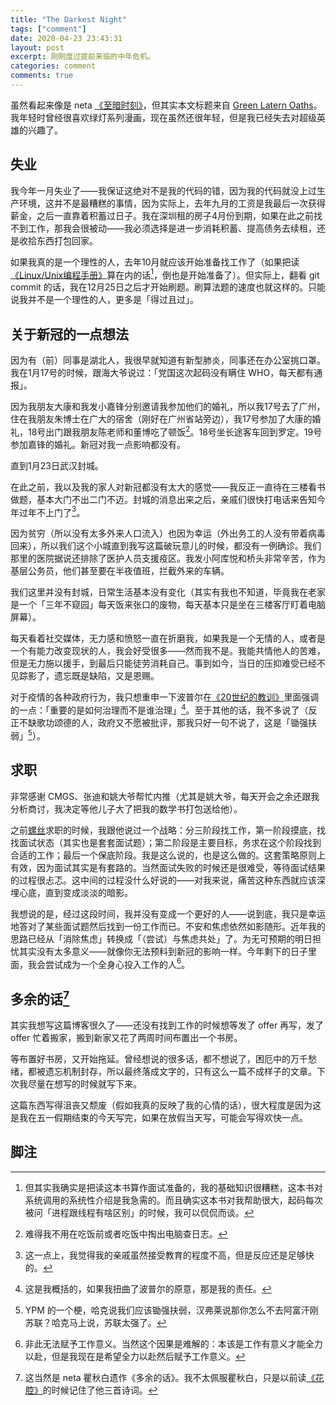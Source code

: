 ```yaml
---
title: "The Darkest Night"
tags: ["comment"]
date: 2020-04-23 23:43:31
layout: post
excerpt: 刚刚度过提前来临的中年危机。
categories: comment
comments: true
---
```


虽然看起来像是 neta [《至暗时刻》](https://movie.douban.com/subject/26761416/)，但其实本文标题来自 [Green Latern Oaths](https://greenlantern.fandom.com/wiki/Lantern_Oaths_(Disambiguation))。我年轻时曾经很喜欢绿灯系列漫画，现在虽然还很年轻，但是我已经失去对超级英雄的兴趣了。

## 失业 ##
我今年一月失业了——我保证这绝对不是我的代码的错，因为我的代码就没上过生产环境，这并不是最糟糕的事情，因为实际上，去年九月的工资是我最后一次获得薪金，之后一直靠着积蓄过日子。我在深圳租的房子4月份到期，如果在此之前找不到工作，那我会很被动——我必须选择是进一步消耗积蓄、提高债务去续租，还是收拾东西打包回家。

如果我真的是一个理性的人，去年10月就应该开始准备找工作了（如果把读[《Linux/Unix编程手册》](https://book.douban.com/subject/25809330/)算在内的话[^1]，倒也是开始准备了）。但实际上，翻看 git commit 的话，我在12月25日之后才开始刷题。刷算法题的速度也就这样的。只能说我并不是一个理性的人，更多是「得过且过」。

## 关于新冠的一点想法 ##
因为有（前）同事是湖北人，我很早就知道有新型肺炎，同事还在办公室挑口罩。我在1月17号的时候，跟海大爷说过：「党国这次起码没有瞒住 WHO，每天都有通报」。

因为我朋友大康和我发小嘉锋分别邀请我参加他们的婚礼，所以我17号去了广州，住在我朋友朱博士在广大的宿舍（刚好在广州省站旁边），我17号参加了大康的婚礼，18号出门跟我朋友陈老师和董博吃了顿饭[^2]。18号坐长途客车回到罗定。19号参加嘉锋的婚礼。新冠对我一点影响都没有。

直到1月23日武汉封城。

在此之前，我以及我的家人对新冠都没有太大的感觉——我反正一直待在三楼看书做题，基本大门不出二门不迈。封城的消息出来之后，亲戚们很快打电话来告知今年过年不上门了[^3]。

因为贫穷（所以没有太多外来人口流入）也因为幸运（外出务工的人没有带着病毒回来），所以我们这个小城直到我写这篇破玩意儿的时候，都没有一例确诊。我们那里的医院据说还排除了医护人员支援疫区。我发小阿库悦和桥头非常辛苦，作为基层公务员，他们甚至要在半夜值班，拦截外来的车辆。

我们这里并没有封城，日常生活基本没有变化（其实有我也不知道，毕竟我在老家是一个「三年不窥园」每天饭来张口的废物，每天基本只是坐在三楼客厅盯着电脑屏幕）。

每天看着社交媒体，无力感和愤怒一直在折磨我，如果我是一个无情的人，或者是一个有能力改变现状的人，我会好受很多——然而我不是。我能共情他人的苦难，但是无力施以援手，到最后只能徒劳消耗自己。事到如今，当日的压抑难受已经不见踪影了，遗忘既是缺陷，又是恩赐。

对于疫情的各种政府行为，我只想重申一下波普尔在[《20世纪的教训》](https://book.douban.com/subject/26417293/)里面强调的一点：「重要的是如何治理而不是谁治理」[^4]。至于其他的话，我不多说了（反正不缺歌功颂德的人，政府又不愿被批评，那我只好一句不说了，这是「锄强扶弱」[^5]）。

## 求职 ##

非常感谢 CMGS、张迪和姚大爷帮忙内推（尤其是姚大爷，每天开会之余还跟我分析商讨，我决定等他儿子大了把我的数学书打包送给他）。

之前[螺丝](https://roriri.one/)求职的时候，我跟他说过一个战略：分三阶段找工作，第一阶段摸底，找找面试状态（其实也是套套面试题）；第二阶段是主要目标，务求在这个阶段找到合适的工作；最后一个保底阶段。我是这么说的，也是这么做的。这套策略原则上有效，因为面试其实是有套路的。当然面试失败的时候还是很难受，等待面试结果的过程很忐忑。这中间的过程没什么好说的——对我来说，痛苦这种东西就应该深埋心底，直到变成淡淡的暗影。

我想说的是，经过这段时间，我并没有变成一个更好的人——说到底，我只是幸运地答对了某些面试题然后找到一份工作而已。不安和焦虑依然如影随形。近年我的思路已经从「消除焦虑」转换成「（尝试）与焦虑共处」了。为无可预期的明日担忧其实没有太多意义——就像你无法预料到新冠的影响一样。今年剩下的日子里面，我会尝试成为一个全身心投入工作的人[^6]。

## 多余的话[^7] ##

其实我想写这篇博客很久了——还没有找到工作的时候想等发了 offer 再写，发了 offer 忙着搬家，搬到新家又花了两周时间布置出一个书房。

等布置好书房，又开始拖延。曾经想说的很多话，都不想说了，困厄中的万千愁绪，都被遗忘机制封存，所以最终落成文字的，只有这么一篇不成样子的文章。下次我尽量在想写的时候就写下来。

这篇东西写得沮丧又颓废（假如我真的反映了我的心情的话），很大程度是因为这是我在五一假期结束的今天写完，如果在放假当天写，可能会写得欢快一点。

## 脚注 ##

[^1]: 但其实我确实是把读这本书算作面试准备的，我的基础知识很糟糕，这本书对系统调用的系统性介绍是我急需的。而且确实这本书对我帮助很大，起码每次被问「进程跟线程有啥区别」的时候，我可以侃侃而谈。

[^2]: 难得我不用在吃饭前或者吃饭中掏出电脑查日志。

[^3]: 这一点上，我觉得我的亲戚虽然接受教育的程度不高，但是反应还是足够快的。

[^4]: 这是我概括的，如果我扭曲了波普尔的原意，那是我的责任。

[^5]: YPM 的一个梗，哈克说我们应该锄强扶弱，汉弗莱说那你怎么不去阿富汗刚苏联？哈克马上说，苏联太强了。

[^6]: 非此无法赋予工作意义。当然这个因果是难解的：本该是工作有意义才能全力以赴，但是我现在是希望全力以赴然后赋予工作意义。

[^7]: 这当然是 neta 瞿秋白遗作《多余的话》。我不太佩服瞿秋白，只是以前读[《花腔》](https://book.douban.com/subject/1011911/)的时候记住了他三首诗词。
